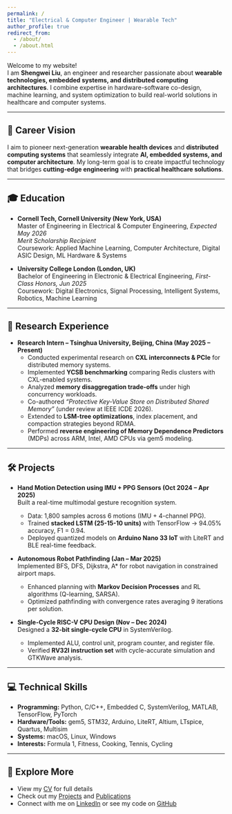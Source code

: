 ```yaml
---
permalink: /
title: "Electrical & Computer Engineer | Wearable Tech"
author_profile: true
redirect_from: 
  - /about/
  - /about.html
---
```


Welcome to my website!  
I am **Shengwei Liu**, an engineer and researcher passionate about **wearable technologies, embedded systems, and distributed computing architectures**. I combine expertise in hardware-software co-design, machine learning, and system optimization to build real-world solutions in healthcare and computer systems.

---

## 🎯 Career Vision
I aim to pioneer next-generation **wearable health devices** and **distributed computing systems** that seamlessly integrate **AI, embedded systems, and computer architecture**. My long-term goal is to create impactful technology that bridges **cutting-edge engineering** with **practical healthcare solutions**.  

---

## 🎓 Education
- **Cornell Tech, Cornell University (New York, USA)**  
  Master of Engineering in Electrical & Computer Engineering, *Expected May 2026*  
  *Merit Scholarship Recipient*  
  Coursework: Applied Machine Learning, Computer Architecture, Digital ASIC Design, ML Hardware & Systems  

- **University College London (London, UK)**  
  Bachelor of Engineering in Electronic & Electrical Engineering, *First-Class Honors, Jun 2025*  
  Coursework: Digital Electronics, Signal Processing, Intelligent Systems, Robotics, Machine Learning  

---

## 🔬 Research Experience
- **Research Intern – Tsinghua University, Beijing, China (May 2025 – Present)**  
  - Conducted experimental research on **CXL interconnects & PCIe** for distributed memory systems.  
  - Implemented **YCSB benchmarking** comparing Redis clusters with CXL-enabled systems.  
  - Analyzed **memory disaggregation trade-offs** under high concurrency workloads.  
  - Co-authored *“Protective Key-Value Store on Distributed Shared Memory”* (under review at IEEE ICDE 2026).  
  - Extended to **LSM-tree optimizations**, index placement, and compaction strategies beyond RDMA.  
  - Performed **reverse engineering of Memory Dependence Predictors** (MDPs) across ARM, Intel, AMD CPUs via gem5 modeling.  

---

## 🛠️ Projects
- **Hand Motion Detection using IMU + PPG Sensors (Oct 2024 – Apr 2025)**  
  Built a real-time multimodal gesture recognition system.  
  - Data: 1,800 samples across 6 motions (IMU + 4-channel PPG).  
  - Trained **stacked LSTM (25-15-10 units)** with TensorFlow → 94.05% accuracy, F1 = 0.94.  
  - Deployed quantized models on **Arduino Nano 33 IoT** with LiteRT and BLE real-time feedback.  

- **Autonomous Robot Pathfinding (Jan – Mar 2025)**  
  Implemented BFS, DFS, Dijkstra, A* for robot navigation in constrained airport maps.  
  - Enhanced planning with **Markov Decision Processes** and RL algorithms (Q-learning, SARSA).  
  - Optimized pathfinding with convergence rates averaging 9 iterations per solution.  

- **Single-Cycle RISC-V CPU Design (Nov – Dec 2024)**  
  Designed a **32-bit single-cycle CPU** in SystemVerilog.  
  - Implemented ALU, control unit, program counter, and register file.  
  - Verified **RV32I instruction set** with cycle-accurate simulation and GTKWave analysis.  

---

## 💻 Technical Skills
- **Programming:** Python, C/C++, Embedded C, SystemVerilog, MATLAB, TensorFlow, PyTorch  
- **Hardware/Tools:** gem5, STM32, Arduino, LiteRT, Altium, LTspice, Quartus, Multisim  
- **Systems:** macOS, Linux, Windows  
- **Interests:** Formula 1, Fitness, Cooking, Tennis, Cycling  

---

## 📄 Explore More
- View my [CV](/cv/) for full details  
- Check out my [Projects](/portfolio/) and [Publications](/publications/)  
- Connect with me on [LinkedIn](https://www.linkedin.com/in/shengwei127/) or see my code on [GitHub](https://github.com/sl3597)  
